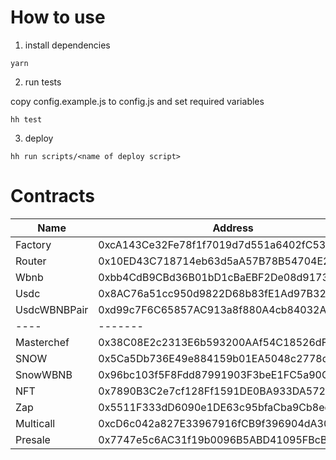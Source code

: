 # How to use
1. install dependencies
```
yarn
```

2.  run tests

copy config.example.js to config.js and set required variables

```
hh test
```
3. deploy
```
hh run scripts/<name of deploy script>
```

# Contracts
|Name|Address|
|----|-------|
|Factory|0xcA143Ce32Fe78f1f7019d7d551a6402fC5350c73|  
|Router|0x10ED43C718714eb63d5aA57B78B54704E256024E|
|Wbnb|0xbb4CdB9CBd36B01bD1cBaEBF2De08d9173bc095c|  
|Usdc|0x8AC76a51cc950d9822D68b83fE1Ad97B32Cd580d|
|UsdcWBNBPair|0xd99c7F6C65857AC913a8f880A4cb84032AB2FC5b|
|----|-------|
|Masterchef|0x38C08E2c2313E6b593200AAf54C18526dF23BF3D|
|SNOW|0x5Ca5Db736E49e884159b01EA5048c2778dfA8660|
|SnowWBNB|0x96bc103f5F8Fdd87991903F3beE1FC5a90C6F76a|  
|NFT|0x7890B3C2e7cf128Ff1591DE0BA933DA572E4bD39|
|Zap|0x5511F333dD6090e1DE63c95bfaCba9Cb8ed22F8C|
|Multicall|0xcD6c042a827E33967916fCB9f396904dA307e9ae|
|Presale|0x7747e5c6AC31f19b0096B5ABD41095FBcB07766D|

